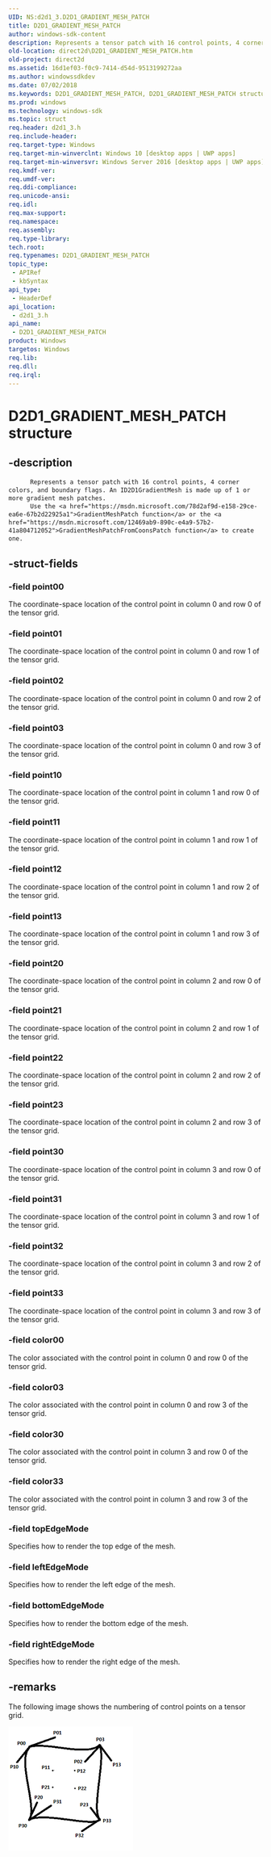 ```yaml
---
UID: NS:d2d1_3.D2D1_GRADIENT_MESH_PATCH
title: D2D1_GRADIENT_MESH_PATCH
author: windows-sdk-content
description: Represents a tensor patch with 16 control points, 4 corner colors, and boundary flags. An ID2D1GradientMesh is made up of 1 or more gradient mesh patches. Use the GradientMeshPatch function or the GradientMeshPatchFromCoonsPatch function to create one.
old-location: direct2d\D2D1_GRADIENT_MESH_PATCH.htm
old-project: direct2d
ms.assetid: 16d1ef03-f0c9-7414-d54d-9513199272aa
ms.author: windowssdkdev
ms.date: 07/02/2018
ms.keywords: D2D1_GRADIENT_MESH_PATCH, D2D1_GRADIENT_MESH_PATCH structure [Direct2D], d2d1_3/D2D1_GRADIENT_MESH_PATCH, direct2d.D2D1_GRADIENT_MESH_PATCH
ms.prod: windows
ms.technology: windows-sdk
ms.topic: struct
req.header: d2d1_3.h
req.include-header: 
req.target-type: Windows
req.target-min-winverclnt: Windows 10 [desktop apps | UWP apps]
req.target-min-winversvr: Windows Server 2016 [desktop apps | UWP apps]
req.kmdf-ver: 
req.umdf-ver: 
req.ddi-compliance: 
req.unicode-ansi: 
req.idl: 
req.max-support: 
req.namespace: 
req.assembly: 
req.type-library: 
tech.root: 
req.typenames: D2D1_GRADIENT_MESH_PATCH
topic_type:
 - APIRef
 - kbSyntax
api_type:
 - HeaderDef
api_location:
 - d2d1_3.h
api_name:
 - D2D1_GRADIENT_MESH_PATCH
product: Windows
targetos: Windows
req.lib: 
req.dll: 
req.irql: 
---
```


# D2D1_GRADIENT_MESH_PATCH structure


## -description



          Represents a tensor patch with 16 control points, 4 corner colors, and boundary flags. An ID2D1GradientMesh is made up of 1 or more gradient mesh patches.
          Use the <a href="https://msdn.microsoft.com/78d2af9d-e158-29ce-ea6e-67b2d22925a1">GradientMeshPatch function</a> or the <a href="https://msdn.microsoft.com/12469ab9-890c-e4a9-57b2-41a804712052">GradientMeshPatchFromCoonsPatch function</a> to create one.
        


## -struct-fields




### -field point00

The coordinate-space location of the control point in column 0 and row 0 of the tensor grid.


### -field point01

The coordinate-space location of the control point in column 0 and row 1 of the tensor grid.


### -field point02

The coordinate-space location of the control point in column 0 and row 2 of the tensor grid.


### -field point03

The coordinate-space location of the control point in column 0 and row 3 of the tensor grid.


### -field point10

The coordinate-space location of the control point in column 1 and row 0 of the tensor grid.


### -field point11

The coordinate-space location of the control point in column 1 and row 1 of the tensor grid.


### -field point12

The coordinate-space location of the control point in column 1 and row 2 of the tensor grid.


### -field point13

The coordinate-space location of the control point in column 1 and row 3 of the tensor grid.


### -field point20

The coordinate-space location of the control point in column 2 and row 0 of the tensor grid.


### -field point21

The coordinate-space location of the control point in column 2 and row 1 of the tensor grid.


### -field point22

The coordinate-space location of the control point in column 2 and row 2 of the tensor grid. 


### -field point23

The coordinate-space location of the control point in column 2 and row 3 of the tensor grid.


### -field point30

The coordinate-space location of the control point in column 3 and row 0 of the tensor grid.


### -field point31

The coordinate-space location of the control point in column 3 and row 1 of the tensor grid.


### -field point32

The coordinate-space location of the control point in column 3 and row 2 of the tensor grid.


### -field point33

The coordinate-space location of the control point in column 3 and row 3 of the tensor grid.


### -field color00

The color associated with the control point in column 0 and row 0 of the tensor grid.


### -field color03

The color associated with the control point in column 0 and row 3 of the tensor grid.


### -field color30

The color associated with the control point in column 3 and row 0 of the tensor grid.


### -field color33

The color associated with the control point in column 3 and row 3 of the tensor grid.


### -field topEdgeMode

Specifies how to render the top edge of the mesh.


### -field leftEdgeMode

Specifies how to render the left edge of the mesh.


### -field bottomEdgeMode

Specifies how to render the bottom edge of the mesh.


### -field rightEdgeMode

Specifies how to render the right edge of the mesh.


## -remarks



The following image shows the numbering of control points on a tensor grid.

<img alt="Number of control points on a tensor grid" src="images/tensorpatch.png"/>


